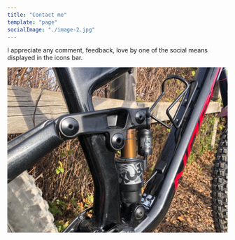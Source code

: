 ```yaml
---
title: "Contact me"
template: "page"
socialImage: "./image-2.jpg"
---
```



I appreciate any comment, feedback, love by one of the social means displayed in the icons bar.

![I love Enduro](./image-2.jpg)

